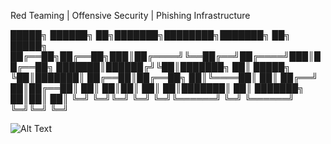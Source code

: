 Red Teaming | Offensive Security | Phishing Infrastructure



 █████╗ ██████╗  ██╗███████╗████████╗███████╗ ██╗ █████╗ 
██╔══██╗██╔══██╗███║██╔════╝╚══██╔══╝██╔════╝███║██╔══██╗
███████║██████╔╝╚██║███████╗   ██║   █████╗  ╚██║███████║
██╔══██║██╔══██╗ ██║╚════██║   ██║   ██╔══╝   ██║██╔══██║
██║  ██║██║  ██║ ██║███████║   ██║   ███████╗ ██║██║  ██║
╚═╝  ╚═╝╚═╝  ╚═╝ ╚═╝╚══════╝   ╚═╝   ╚══════╝ ╚═╝╚═╝  ╚═╝
                                                         



![Alt Text](https://github-readme-stats.vercel.app/api/top-langs/?username=Ar1ste1a&layout=compact&show_icons=true&theme=github_dark_dimmed)

